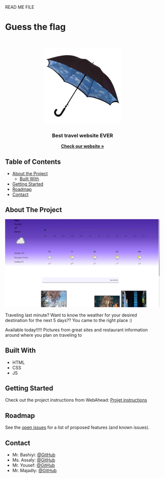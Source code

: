 READ ME FILE
# Guess the flag

<!-- PROJECT LOGO -->
<br />

<p align="center">
  <img src="https://github.com/WebAhead7/solid-umbrella/blob/main/src/imgs/Clouds.jpg" width="250" height="250"/>
</p>
<p align="center">
  <h3 align="center">Best travel website EVER</h3>
  <p align="center">
    <a href="https://webahead7.github.io/solid-umbrella/"><strong>Check our website »</strong></a>
  </p>
</p>



<!-- TABLE OF CONTENTS -->
## Table of Contents

* [About the Project](#about-the-project)
  * [Built With](#built-with)
* [Getting Started](#getting-started)
* [Roadmap](#roadmap)
* [Contact](#contact)


<!-- ABOUT THE PROJECT -->
## About The Project
<p align="center">
  <img src="https://github.com/WebAhead7/solid-umbrella/blob/main/src/imgs/screenshot.PNG" width="600" height="286" />
</p>
Traveling last minute? Want to know the weather for your desired destination for the next 5 days?? 
You came to the right place :)

Available today!!!!!
Pictures from great sites and restaurant information around where you plan on traveling to 


## Built With
* HTML
* CSS
* JS


<!-- GETTING STARTED -->
## Getting Started

Check out the project instructions from WebAhead: [Projet instructions](https://github.com/WebAhead/master-reference/blob/master/coursebook/week-3/project.md)


<!-- ROADMAP -->
## Roadmap

See the [open issues](https://github.com/WebAhead7/solid-umbrella/issues) for a list of proposed features (and known issues).

<!-- CONTACT -->
## Contact

* Mr. Bashiyi: [@GitHub](https://github.com/alaabashiyi)
* Ms. Assaly:  [@GitHub](https://github.com/halaassaly)
* Mr. Yousef:  [@GitHub](https://github.com/Ammaryus)
* Mr. Majadly:  [@GitHub](https://github.com/mjmajadly)
